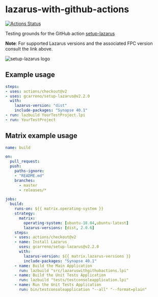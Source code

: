 # lazarus-with-github-actions

[![Actions Status](https://github.com/gcarreno/lazarus-with-github-actions/workflows/build-test/badge.svg)](https://github.com/gcarreno/lazarus-with-github-actions/actions)

Testing grounds for the GitHub action [setup-lazarus](https://github.com/gcarreno/setup-lazarus)

**Note**: For supported Lazarus versions and the associated FPC version consult the link above.

![setup-lazarus logo](https://github.com/gcarreno/setup-lazarus/blob/master/images/setup-lazarus-logo.png)

## Example usage

```yaml
steps:
- uses: actions/checkout@v2
- uses: gcarreno/setup-lazarus@v2.2.0
  with:
    lazarus-version: "dist"
    include-packages: "Synapse 40.1"
- run: lazbuild YourTestProject.lpi
- run: YourTestProject
```

## Matrix example usage

```yaml
name: build

on:
  pull_request:
  push:
    paths-ignore:
    - "README.md"
    branches:
      - master
      - releases/*

jobs:
  build:
    runs-on: ${{ matrix.operating-system }}
    strategy:
      matrix:
        operating-system: [ubuntu-18.04,ubuntu-latest]
        lazarus-versions: [dist, 2.0.6]
    steps:
    - uses: actions/checkout@v2
    - name: Install Lazarus
      uses: gcarreno/setup-lazarus@v2.2.0
      with:
        lazarus-version: ${{ matrix.lazarus-versions }}
        include-packages: "Synapse 40.1"
    - name: Build the Main Application
      run: lazbuild "src/lazaruswithgithubactions.lpi"
    - name: Build the Unit Tests Application
      run: lazbuild "tests/testconsoleapplication.lpi"
    - name: Run the Unit Tests Application
      run: bin/testconsoleapplication "--all" "--format=plain"
```
